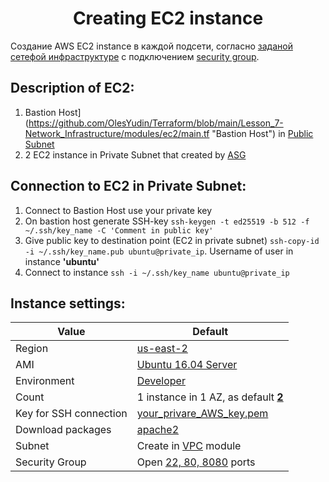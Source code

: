 # <div align="center">Creating EC2 instance</div>

Создание AWS EC2 instance в каждой подсети, согласно [заданой сетефой инфраструктуре](https://github.com/OlesYudin/Terraform/tree/main/Lesson_7-Network_Infrastructure/modules/vpc "сетефой инфраструктуре") с подключением [security group](https://github.com/OlesYudin/Terraform/tree/main/Lesson_7-Network_Infrastructure/modules/Security-group "security group").

## Description of EC2:

1. Bastion Host](https://github.com/OlesYudin/Terraform/blob/main/Lesson_7-Network_Infrastructure/modules/ec2/main.tf "Bastion Host") in [Public Subnet](https://github.com/OlesYudin/Terraform/blob/main/Lesson_7-Network_Infrastructure/modules/vpc/main.tf "Public Subnet")
2. 2 EC2 instance in Private Subnet that created by [ASG](https://github.com/OlesYudin/Terraform/blob/main/Lesson_7-Network_Infrastructure/modules/ec2/asg.tf "ASG")

## Connection to EC2 in Private Subnet:

1. Connect to Bastion Host use your private key
2. On bastion host generate SSH-key `ssh-keygen -t ed25519 -b 512 -f ~/.ssh/key_name -C 'Comment in public key'`
3. Give public key to destination point (EC2 in private subnet) `ssh-copy-id -i ~/.ssh/key_name.pub ubuntu@private_ip`. Username of user in instance **'ubuntu'**
4. Connect to instance `ssh -i ~/.ssh/key_name ubuntu@private_ip`

## Instance settings:

| Value                  | Default                                                                                                                                                                                                                                                                 |
| ---------------------- | ----------------------------------------------------------------------------------------------------------------------------------------------------------------------------------------------------------------------------------------------------------------------- |
| Region                 | [us-east-2](https://github.com/OlesYudin/Terraform/blob/main/Lesson_7-Network_Infrastructure/modules/ec2/variables.tf#:~:text=variable%20%22default_region%22%20%7B,%7D "us-east-2")                                                                                    |
| AMI                    | [Ubuntu 16.04 Server](https://github.com/OlesYudin/Terraform/blob/main/Lesson_7-Network_Infrastructure/modules/ec2/data.tf "Ubuntu 16.04 Server")                                                                                                                       |
| Environment            | [Developer](https://github.com/OlesYudin/Terraform/blob/main/Lesson_7-Network_Infrastructure/modules/ec2/variables.tf#:~:text=variable%20%22env%22%20%7B,%7D "Developer")                                                                                               |
| Count                  | 1 instance in 1 AZ, as default [**2**](<https://github.com/OlesYudin/Terraform/blob/main/Lesson_7-Network_Infrastructure/modules/ec2/main.tf#:~:text=count%20%20%20%20%20%20%20%20%20%20%20%20%20%20%20%20%20%20%3D%20length(var.public_subnet)> "2")                   |
| Key for SSH connection | [your_privare_AWS_key.pem](https://github.com/OlesYudin/Terraform/blob/main/Lesson_7-Network_Infrastructure/modules/ec2/variables.tf#:~:text=variable%20%22ssh_key%22%20%7B,%7D "your_privare_AWS_key.pem")                                                             |
| Download packages      | [apache2](https://httpd.apache.org/ "apache2")                                                                                                                                                                                                                          |
| Subnet                 | Create in [VPC](https://github.com/OlesYudin/Terraform/tree/main/Lesson_7-Network_Infrastructure/modules/vpc "VPC") module                                                                                                                                              |
| Security Group         | Open [22, 80, 8080](https://github.com/OlesYudin/Terraform/tree/main/Lesson_7-Network_Infrastructure/modules/Security-group#:~:text=in%20Security%20Group-,Protocol,Public%20IP%20of%20my%20provider,-resource%20%22aws_security_group%22%20%22sg "22, 80, 8080") ports |
